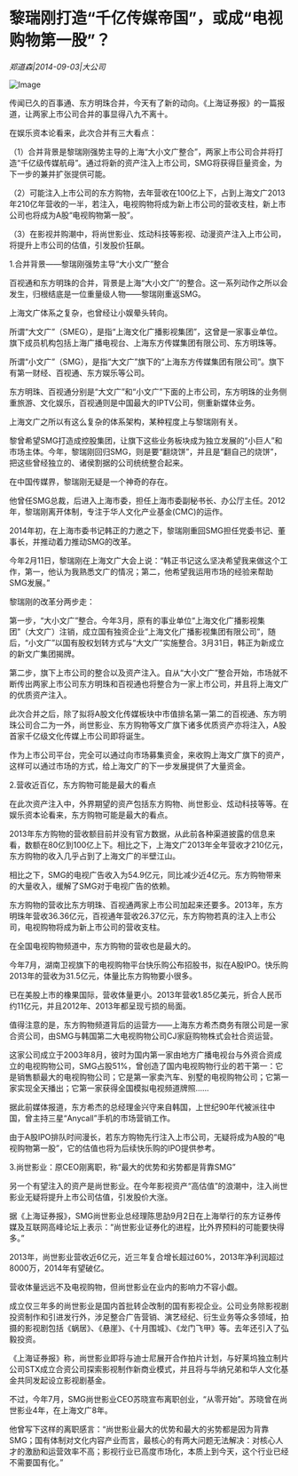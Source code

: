 # 黎瑞刚打造“千亿传媒帝国”，或成“电视购物第一股”？

*郑道森|2014-09-03|大公司*

![Image](http://static.ylzbl.com/uploads/ueditor/php/upload/image/20180314/1521013225492565.jpeg)

传闻已久的百事通、东方明珠合并，今天有了新的动向。《上海证券报》的一篇报道，让两家上市公司合并的事显得八九不离十。

在娱乐资本论看来，此次合并有三大看点：

（1）合并背景是黎瑞刚强势主导的上海“大小文广整合”，两家上市公司合并将打造“千亿级传媒航母”。通过将新的资产注入上市公司，SMG将获得巨量资金，为下一步的兼并扩张提供可能。

（2）可能注入上市公司的东方购物，去年营收在100亿上下，占到上海文广2013年210亿年营收的一半，若注入，电视购物将成为新上市公司的营收支柱，新上市公司也将成为A股“电视购物第一股”。

（3）在影视并购潮中，将尚世影业、炫动科技等影视、动漫资产注入上市公司，将提升上市公司的估值，引发股价狂飙。

1.合并背景——黎瑞刚强势主导“大小文广”整合

百视通和东方明珠的合并，背景是上海“大小文广”的整合。这一系列动作之所以会发生，归根结底是一位重量级人物——黎瑞刚重返SMG。

上海文广体系之复杂，也曾经让小娱晕头转向。

所谓“大文广”（SMEG），是指“上海文化广播影视集团”，这曾是一家事业单位。旗下成员机构包括上海广播电视台、上海东方传媒集团有限公司、东方明珠等。

所谓“小文广”（SMG），是指“大文广”旗下的“上海东方传媒集团有限公司”。旗下有第一财经、百视通、东方娱乐等公司。

东方明珠、百视通分别是“大文广”和“小文广”下面的上市公司，东方明珠的业务侧重旅游、文化娱乐，百视通则是中国最大的IPTV公司，侧重新媒体业务。

上海文广之所以有这么复杂的体系架构，某种程度上与黎瑞刚有关。

黎曾希望SMG打造成控股集团，让旗下这些业务板块成为独立发展的“小巨人”和市场主体。今年，黎瑞刚回归SMG，则是要“翻烧饼”，并且是“翻自己的烧饼”，把这些曾经独立的、诸侯割据的公司统统整合起来。

在中国传媒界，黎瑞刚无疑是一个神奇的存在。

他曾任SMG总裁，后进入上海市委，担任上海市委副秘书长、办公厅主任。2012年，黎瑞刚离开体制，专注于华人文化产业基金(CMC)的运作。

2014年初，在上海市委书记韩正的力邀之下，黎瑞刚重回SMG担任党委书记、董事长，并推动着力推动SMG的改革。

今年2月11日，黎瑞刚在上海文广大会上说：“韩正书记这么坚决希望我来做这个工作，第一，他认为我熟悉文广的情况；第二，他希望我运用市场的经验来帮助SMG发展。”

黎瑞刚的改革分两步走：

第一步，“大小文广”整合。今年3月，原有的事业单位“上海文化广播影视集团”（大文广）注销，成立国有独资企业“上海文化广播影视集团有限公司”，随后，“小文广”以国有股权划转方式与“大文广”实施整合。3月31日，韩正为新成立的新文广集团揭牌。

第二步，旗下上市公司的整合以及资产注入。自从“大小文广”整合开始，市场就不断传出两家上市公司东方明珠和百视通也将整合为一家上市公司，并且将上海文广的优质资产注入。

此次合并之后，除了拟将A股文化传媒板块中市值排名第一第二的百视通、东方明珠公司合二为一外，尚世影业、东方购物等文广旗下诸多优质资产亦将注入，A股首家千亿级文化传媒上市公司即将诞生。

作为上市公司平台，完全可以通过向市场募集资金，来收购上海文广旗下的资产，这样可以通过市场的方式，给上海文广的下一步发展提供了大量资金。

2.营收近百亿，东方购物可能是最大的看点

在此次资产注入中，外界期望的资产包括东方购物、尚世影业、炫动科技等等。在娱乐资本论看来，东方购物可能是最大的看点。

2013年东方购物的营收额目前并没有官方数据，从此前各种渠道披露的信息来看，数额在80亿到100亿上下。相比之下，上海文广2013年全年营收才210亿元，东方购物的收入几乎占到了上海文广的半壁江山。

相比之下，SMG的电视广告收入为54.9亿元，同比减少近4亿元。东方购物带来的大量收入，缓解了SMG对于电视广告的依赖。

东方购物的营收比东方明珠、百视通两家上市公司加起来还要多。2013年，东方明珠年营收36.36亿元，百视通年营收26.37亿元，东方购物若真的注入上市公司，电视购物将成为新上市公司的营收支柱。

在全国电视购物频道中，东方购物的营收也是最大的。

今年7月，湖南卫视旗下的电视购物平台快乐购公布招股书，拟在A股IPO。快乐购2013年的营收为31.5亿元，体量比东方购物要小很多。

已在美股上市的橡果国际，营收体量更小。2013年营收1.85亿美元，折合人民币约11亿元，并且2012年、2013年都呈现亏损的局面。

值得注意的是，东方购物频道背后的运营方——上海东方希杰商务有限公司是一家合资公司，由SMG与韩国第二大电视购物公司CJ家庭购物株式会社合资运营。

这家公司成立于2003年8月，彼时为国内第一家由地方广播电视台与外资合资成立的电视购物公司，SMG占股51%，曾创造了国内电视购物行业的若干第一：它是销售额最大的电视购物公司；它是第一家卖汽车、别墅的电视购物公司；它第一家实现全天播出；它第一家获得全国模拟电视频道牌照……

据此前媒体报道，东方希杰的总经理金兴守来自韩国，上世纪90年代被派往中国，曾主持三星“Anycall”手机的市场营销工作。

由于A股IPO排队时间漫长，若东方购物先行注入上市公司，无疑将成为A股的“电视购物第一股”，它的估值也将为后续快乐购的IPO提供参考。

3.尚世影业：原CEO刚离职，称“最大的优势和劣势都是背靠SMG”

另一个有望注入的资产是尚世影业。在今年影视资产“高估值”的浪潮中，注入尚世影业无疑将提升上市公司估值，引发股价大涨。

据《上海证券报》，SMG尚世影业总经理陈思劼9月2日在上海举行的东方证券传媒及互联网高峰论坛上表示：“尚世影业证券化的进程，比外界预料的可能要快得多。”

2013年，尚世影业营收近6亿元，近三年复合增长超过60%，2013年净利润超过8000万，2014年有望破亿。

营收体量远远不及电视购物，但尚世影业在业内的影响力不容小觑。

成立仅三年多的尚世影业是国内首批转企改制的国有影视企业。公司业务除影视剧投资制作和引进发行外，涉足整合广告营销、演艺经纪、衍生业务等众多领域，拍摄的影视剧包括《蜗居》、《悬崖》、《十月围城》、《龙门飞甲》等。去年还引入了弘毅投资。

《上海证券报》称，尚世影业即将与迪士尼展开合作拍片计划，与好莱坞独立制片公司STX成立合资公司探索影视制作新商业模式，并且将与华纳兄弟和华人文化基金共同发起设立影视剧基金。

不过，今年7月，SMG尚世影业CEO苏晓宣布离职创业，“从零开始”。苏晓曾在尚世影业4年，在上海文广8年。

他曾写下这样的离职感言：“尚世影业最大的优势和最大的劣势都是因为背靠SMG；国有体制对文化内容产业而言，最核心的有两大问题无法解决：对核心人才的激励和运营效率不高；影视行业已高度市场化，本质上到今天，这个行业已经不需要国有化。”

